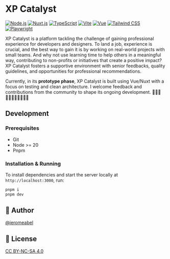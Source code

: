 # XP Catalyst

[![Node.js](https://img.shields.io/badge/Node.js-20.x-green)](https://nodejs.org/)
[![Nuxt.js](https://img.shields.io/badge/Nuxt.js-3.13.2-blue)](https://nuxtjs.org/)
[![TypeScript](https://img.shields.io/badge/TypeScript-5.5.4-blue)](https://www.typescriptlang.org/)
[![Vite](https://img.shields.io/badge/Vite-4.3-yellow)](https://vitejs.dev/)
[![Vue](https://img.shields.io/badge/Vue-3.2.45-brightgreen)](https://vuejs.org/)
[![Tailwind CSS](https://img.shields.io/badge/Tailwind_CSS-3.3.2-blue)](https://tailwindcss.com/)
[![Playwright](https://img.shields.io/badge/Playwright-1.48.2-blueviolet)](https://playwright.dev/)

XP Catalyst is a platform tackling the challenge of gaining professional experience for developers and designers. To land a job, experience is crucial, and the best way to gain it is by working on real-world projects with small teams. And why not use learning time to help others in a meaningful way, contributing to non-profits or initiatives that create a positive impact? XP Catalyst fosters a supportive environment with senior feedbacks, quality guidelines, and opportunities for professional recommendations.

Currently, in its **prototype phase**, XP Catalyst is built using Vue/Nuxt with a focus on testing and clean architecture. I welcome feedback and contributions from the community to shape its ongoing development. 👋👋🏿👋🏽👋🏻👋🏾👋🏼

## Development

### Prerequisites

- Git
- Node >= 20
- Pnpm

### Installation & Running

To install dependencies and start the server locally at `http://localhost:3000`, run:

```sh
pnpm i
pnpm dev
```

## 👤 Author

[@jeromeabel](https://github.com/jeromeabel)

## 📝 License

[CC BY-NC-SA 4.0](https://creativecommons.org/licenses/by-nc-sa/4.0/)
